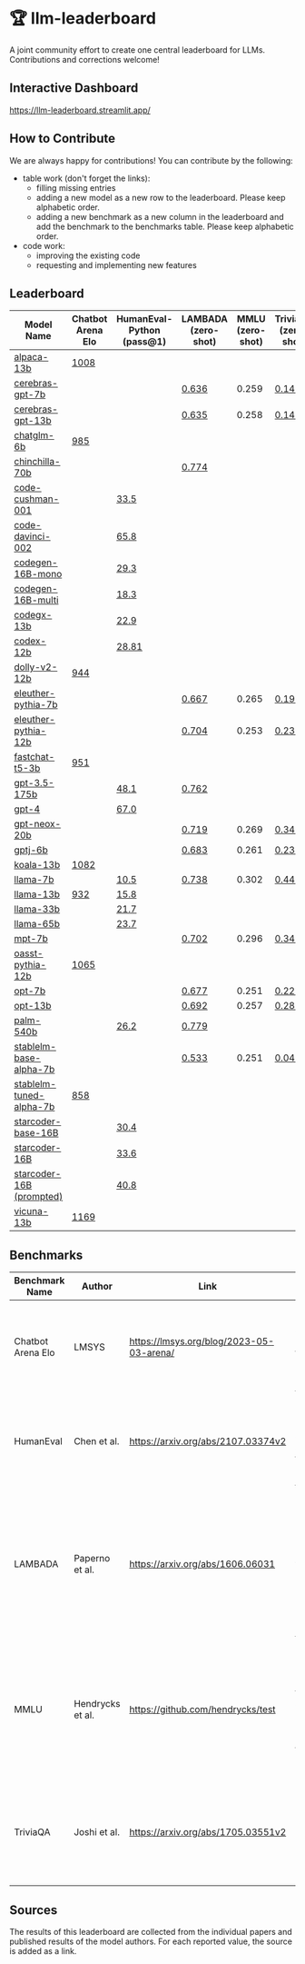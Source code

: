 # 🏆 llm-leaderboard

A joint community effort to create one central leaderboard for LLMs. Contributions and corrections welcome!

## Interactive Dashboard

https://llm-leaderboard.streamlit.app/

## How to Contribute

We are always happy for contributions! You can contribute by the following:

- table work (don't forget the links):
    - filling missing entries
    - adding a new model as a new row to the leaderboard. Please keep alphabetic order.
    - adding a new benchmark as a new column in the leaderboard and add the benchmark to the benchmarks table. Please keep alphabetic order.
- code work:
    - improving the existing code
    - requesting and implementing new features

## Leaderboard

| Model Name                                                                             | Chatbot Arena Elo                                | HumanEval-Python (pass@1)                                                      | LAMBADA (zero-shot)                           | MMLU (zero-shot) | TriviaQA (zero-shot)                          |
| -------------------------------------------------------------------------------------- | ------------------------------------------------ | ------------------------------------------------------------------------------ | --------------------------------------------- | ---------------- | --------------------------------------------- |
| [alpaca-13b](https://crfm.stanford.edu/2023/03/13/alpaca.html)                         | [1008](https://lmsys.org/blog/2023-05-03-arena/) |                                                                                |                                               |                  |                                               |
| [cerebras-gpt-7b](https://huggingface.co/cerebras/Cerebras-GPT-6.7B)                   |                                                  |                                                                                | [0.636](https://www.mosaicml.com/blog/mpt-7b) | 0.259            | [0.141](https://www.mosaicml.com/blog/mpt-7b) |
| [cerebras-gpt-13b](https://huggingface.co/cerebras/Cerebras-GPT-13B)                   |                                                  |                                                                                | [0.635](https://www.mosaicml.com/blog/mpt-7b) | 0.258            | [0.146](https://www.mosaicml.com/blog/mpt-7b) |
| [chatglm-6b](https://chatglm.cn/blog)                                                  | [985](https://lmsys.org/blog/2023-05-03-arena/)  |                                                                                |                                               |                  |                                               |
| [chinchilla-70b](https://arxiv.org/abs/2203.15556v1)                                   |                                                  |                                                                                | [0.774](https://arxiv.org/abs/2203.15556v1)   |                  |                                               |
| [code-cushman-001](https://arxiv.org/abs/2107.03374)                                   |                                                  | [33.5](https://drive.google.com/file/d/1cN-b9GnWtHzQRoE7M7gAEyivY0kl4BYs/view) |                                               |                  |                                               |
| [code-davinci-002](https://arxiv.org/abs/2207.10397v2)                                 |                                                  | [65.8](https://arxiv.org/abs/2207.10397v2)                                     |                                               |                  |                                               |
| [codegen-16B-mono](https://huggingface.co/Salesforce/codegen-16B-mono)                 |                                                  | [29.3](https://drive.google.com/file/d/1cN-b9GnWtHzQRoE7M7gAEyivY0kl4BYs/view) |                                               |                  |                                               |
| [codegen-16B-multi](https://huggingface.co/Salesforce/codegen-16B-multi)               |                                                  | [18.3](https://drive.google.com/file/d/1cN-b9GnWtHzQRoE7M7gAEyivY0kl4BYs/view) |                                               |                  |                                               |
| [codegx-13b](http://keg.cs.tsinghua.edu.cn/codegeex/)                                  |                                                  | [22.9](https://drive.google.com/file/d/1cN-b9GnWtHzQRoE7M7gAEyivY0kl4BYs/view) |                                               |                  |                                               |
| [codex-12b](https://arxiv.org/abs/2107.03374v2)                                        |                                                  | [28.81](https://arxiv.org/abs/2107.03374v2)                                    |                                               |                  |                                               |
| [dolly-v2-12b](https://huggingface.co/databricks/dolly-v2-12b)                         | [944](https://lmsys.org/blog/2023-05-03-arena/)  |                                                                                |                                               |                  |                                               |
| [eleuther-pythia-7b](https://huggingface.co/EleutherAI/pythia-6.9b)                    |                                                  |                                                                                | [0.667](https://www.mosaicml.com/blog/mpt-7b) | 0.265            | [0.198](https://www.mosaicml.com/blog/mpt-7b) |
| [eleuther-pythia-12b](https://huggingface.co/EleutherAI/pythia-12b)                    |                                                  |                                                                                | [0.704](https://www.mosaicml.com/blog/mpt-7b) | 0.253            | [0.233](https://www.mosaicml.com/blog/mpt-7b) |
| [fastchat-t5-3b](https://huggingface.co/lmsys/fastchat-t5-3b-v1.0)                     | [951](https://lmsys.org/blog/2023-05-03-arena/)  |                                                                                |                                               |                  |                                               |
| [gpt-3.5-175b](https://arxiv.org/abs/2303.08774v3)                                     |                                                  | [48.1](https://arxiv.org/abs/2303.08774v3)                                     | [0.762](https://arxiv.org/abs/2303.08774v3)   |                  |                                               |
| [gpt-4](https://arxiv.org/abs/2303.08774v3)                                            |                                                  | [67.0](https://arxiv.org/abs/2303.08774v3)                                     |                                               |                  |                                               |
| [gpt-neox-20b](https://huggingface.co/EleutherAI/gpt-neox-20b)                         |                                                  |                                                                                | [0.719](https://www.mosaicml.com/blog/mpt-7b) | 0.269            | [0.347](https://www.mosaicml.com/blog/mpt-7b) |
| [gptj-6b](https://huggingface.co/EleutherAI/gpt-j-6b)                                  |                                                  |                                                                                | [0.683](https://www.mosaicml.com/blog/mpt-7b) | 0.261            | [0.234](https://www.mosaicml.com/blog/mpt-7b) |
| [koala-13b](https://bair.berkeley.edu/blog/2023/04/03/koala/)                          | [1082](https://lmsys.org/blog/2023-05-03-arena/) |                                                                                |                                               |                  |                                               |
| [llama-7b](https://arxiv.org/abs/2302.13971)                                           |                                                  | [10.5](https://drive.google.com/file/d/1cN-b9GnWtHzQRoE7M7gAEyivY0kl4BYs/view) | [0.738](https://www.mosaicml.com/blog/mpt-7b) | 0.302            | [0.443](https://www.mosaicml.com/blog/mpt-7b) |
| [llama-13b](https://arxiv.org/abs/2302.13971)                                          | [932](https://lmsys.org/blog/2023-05-03-arena/)  | [15.8](https://drive.google.com/file/d/1cN-b9GnWtHzQRoE7M7gAEyivY0kl4BYs/view) |                                               |                  |                                               |
| [llama-33b](https://arxiv.org/abs/2302.13971)                                          |                                                  | [21.7](https://drive.google.com/file/d/1cN-b9GnWtHzQRoE7M7gAEyivY0kl4BYs/view) |                                               |                  |                                               |
| [llama-65b](https://arxiv.org/abs/2302.13971)                                          |                                                  | [23.7](https://drive.google.com/file/d/1cN-b9GnWtHzQRoE7M7gAEyivY0kl4BYs/view) |                                               |                  |                                               |
| [mpt-7b](https://huggingface.co/mosaicml/mpt-7b)                                       |                                                  |                                                                                | [0.702](https://www.mosaicml.com/blog/mpt-7b) | 0.296            | [0.343](https://www.mosaicml.com/blog/mpt-7b) |
| [oasst-pythia-12b](https://huggingface.co/OpenAssistant/pythia-12b-pre-v8-12.5k-steps) | [1065](https://lmsys.org/blog/2023-05-03-arena/) |                                                                                |                                               |                  |                                               |
| [opt-7b](https://huggingface.co/facebook/opt-6.7b)                                     |                                                  |                                                                                | [0.677](https://www.mosaicml.com/blog/mpt-7b) | 0.251            | [0.227](https://www.mosaicml.com/blog/mpt-7b) |
| [opt-13b](https://huggingface.co/facebook/opt-13b)                                     |                                                  |                                                                                | [0.692](https://www.mosaicml.com/blog/mpt-7b) | 0.257            | [0.282](https://www.mosaicml.com/blog/mpt-7b) |
| [palm-540b](https://arxiv.org/abs/2204.02311v5)                                        |                                                  | [26.2](https://drive.google.com/file/d/1cN-b9GnWtHzQRoE7M7gAEyivY0kl4BYs/view) | [0.779](https://arxiv.org/abs/2204.02311v5)   |                  |                                               |
| [stablelm-base-alpha-7b](https://huggingface.co/stabilityai/stablelm-base-alpha-7b)    |                                                  |                                                                                | [0.533](https://www.mosaicml.com/blog/mpt-7b) | 0.251            | [0.049](https://www.mosaicml.com/blog/mpt-7b) |
| [stablelm-tuned-alpha-7b](https://huggingface.co/stabilityai/stablelm-tuned-alpha-7b)  | [858](https://lmsys.org/blog/2023-05-03-arena/)  |                                                                                |                                               |                  |                                               |
| [starcoder-base-16B](https://huggingface.co/bigcode/starcoderbase)                     |                                                  | [30.4](https://drive.google.com/file/d/1cN-b9GnWtHzQRoE7M7gAEyivY0kl4BYs/view) |                                               |                  |                                               |
| [starcoder-16B](https://huggingface.co/bigcode/starcoder)                              |                                                  | [33.6](https://drive.google.com/file/d/1cN-b9GnWtHzQRoE7M7gAEyivY0kl4BYs/view) |                                               |                  |                                               |
| [starcoder-16B (prompted)](https://huggingface.co/bigcode/starcoder)                   |                                                  | [40.8](https://drive.google.com/file/d/1cN-b9GnWtHzQRoE7M7gAEyivY0kl4BYs/view) |                                               |                  |                                               |
| [vicuna-13b](https://huggingface.co/lmsys/vicuna-13b-delta-v0)                         | [1169](https://lmsys.org/blog/2023-05-03-arena/) |                                                                                |                                               |                  |                                               |

## Benchmarks

| Benchmark Name    | Author           | Link                                     | Description                                                                                                                                                                                                                                                                                                                                                                                                                                                                                                                                                                           |
| ----------------- | ---------------- | ---------------------------------------- | ------------------------------------------------------------------------------------------------------------------------------------------------------------------------------------------------------------------------------------------------------------------------------------------------------------------------------------------------------------------------------------------------------------------------------------------------------------------------------------------------------------------------------------------------------------------------------------- |
| Chatbot Arena Elo | LMSYS            | https://lmsys.org/blog/2023-05-03-arena/ | "In this blog post, we introduce Chatbot Arena, an LLM benchmark platform featuring anonymous randomized battles in a crowdsourced manner. Chatbot Arena adopts the Elo rating system, which is a widely-used rating system in chess and other competitive games." (Source: https://lmsys.org/blog/2023-05-03-arena/)                                                                                                                                                                                                                                                                 |
| HumanEval         | Chen et al.      | https://arxiv.org/abs/2107.03374v2       | "It used to measure functional correctness for synthesizing programs from docstrings. It consists of 164 original programming problems, assessing language comprehension, algorithms, and simple mathematics, with some comparable to simple software interview questions." (Source: https://paperswithcode.com/dataset/humaneval)                                                                                                                                                                                                                                                    |
| LAMBADA           | Paperno et al.   | https://arxiv.org/abs/1606.06031         | "The LAMBADA evaluates the capabilities of computational models for text understanding by means of a word prediction task. LAMBADA is a collection of narrative passages sharing the characteristic that human subjects are able to guess their last word if they are exposed to the whole passage, but not if they only see the last sentence preceding the target word. To succeed on LAMBADA, computational models cannot simply rely on local context, but must be able to keep track of information in the broader discourse." (Source: https://huggingface.co/datasets/lambada) |
| MMLU              | Hendrycks et al. | https://github.com/hendrycks/test        | "The benchmark covers 57 subjects across STEM, the humanities, the social sciences, and more. It ranges in difficulty from an elementary level to an advanced professional level, and it tests both world knowledge and problem solving ability. Subjects range from traditional areas, such as mathematics and history, to more specialized areas like law and ethics. The granularity and breadth of the subjects makes the benchmark ideal for identifying a model’s blind spots." (Source: "https://paperswithcode.com/dataset/mmlu")                                             |
| TriviaQA          | Joshi et al.     | https://arxiv.org/abs/1705.03551v2       | "We present TriviaQA, a challenging reading comprehension dataset containing over 650K question-answer-evidence triples. TriviaQA includes 95K question-answer pairs authored by trivia enthusiasts and independently gathered evidence documents, six per question on average, that provide high quality distant supervision for answering the questions." (Source: https://arxiv.org/abs/1705.03551v2)                                                                                                                                                                              |

## Sources

The results of this leaderboard are collected from the individual papers and published results of the model authors. For each reported value, the source is added as a link.